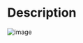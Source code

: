 # Description
![image](https://user-images.githubusercontent.com/40379485/61761597-211d8700-ae0a-11e9-8e10-773620df3c4b.png)

